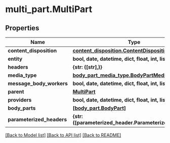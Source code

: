 # multi_part.MultiPart

## Properties
Name | Type | Description | Notes
------------ | ------------- | ------------- | -------------
**content_disposition** | [**content_disposition.ContentDisposition**](ContentDisposition.md) |  | [optional] 
**entity** | **bool, date, datetime, dict, float, int, list, str** |  | [optional] 
**headers** | **{str: ([str],)}** |  | [optional] 
**media_type** | [**body_part_media_type.BodyPartMediaType**](BodyPartMediaType.md) |  | [optional] 
**message_body_workers** | **bool, date, datetime, dict, float, int, list, str** |  | [optional] 
**parent** | [**MultiPart**](MultiPart.md) |  | [optional] 
**providers** | **bool, date, datetime, dict, float, int, list, str** |  | [optional] 
**body_parts** | [**[body_part.BodyPart]**](BodyPart.md) |  | [optional] 
**parameterized_headers** | **{str: ([parameterized_header.ParameterizedHeader],)}** |  | [optional] 

[[Back to Model list]](../README.md#documentation-for-models) [[Back to API list]](../README.md#documentation-for-api-endpoints) [[Back to README]](../README.md)


